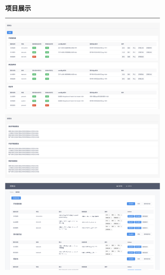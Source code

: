 ## 项目展示

---

![image-20200530155404426](./images/image-20200530155404426.png)



![image-20200530155439503](./images/image-20200530155439503.png)

![image-20200530155530577](./images/image-20200530155530577.png)



